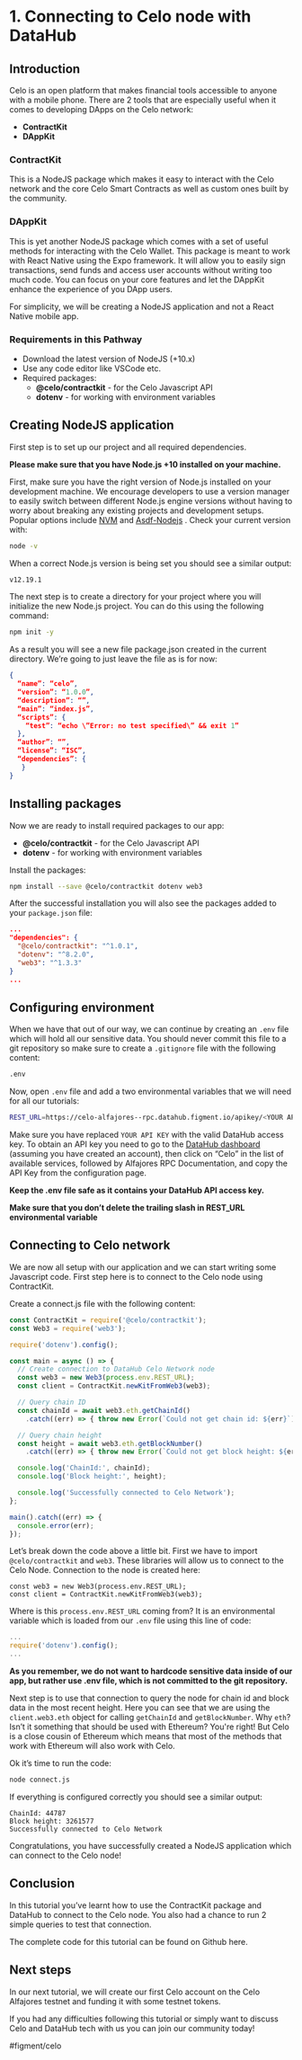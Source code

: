 # 1. Connecting to Celo node with DataHub

## Introduction
Celo is an open platform that makes financial tools accessible to anyone with a mobile phone. There are 2 tools that are especially useful when it comes to developing DApps on the Celo network:
* **ContractKit**
* **DAppKit**

### ContractKit
This is a NodeJS package which makes it easy to interact with the Celo network and the core Celo Smart Contracts as well as custom ones built by the community.

### DAppKit
This is yet another NodeJS package which comes with a set of useful methods for interacting with the Celo Wallet.  This package is meant to work with React Native using the Expo framework. It will allow you to easily sign transactions, send funds and access user accounts without writing too much code. You can focus on your core features and let the DAppKit enhance the experience of you DApp users. 

For simplicity, we will be creating a NodeJS application and not a React Native mobile app. 

### Requirements in this Pathway
* Download the latest version of NodeJS (+10.x)
* Use any code editor like VSCode etc.
* Required packages:
	* **@celo/contractkit** - for the Celo Javascript API
	* **dotenv** - for working with environment variables

## Creating NodeJS application
First step is to set up our project and all required dependencies.

**Please make sure that you have Node.js +10 installed on your machine.**

First, make sure you have the right version of Node.js installed on your development machine. 
We encourage developers to use a version manager to easily switch between different Node.js engine versions without having to worry about breaking any existing projects and development setups. Popular options include  [NVM](https://github.com/nvm-sh/nvm)  and  [Asdf-Nodejs](https://github.com/asdf-vm/asdf-nodejs) . Check your current version with:

```bash
node -v
```

When a correct Node.js version is being set you should see a similar output:

```bash
v12.19.1
```

The next step is to create a directory for your project where you will initialize the new Node.js project. You can do this using the following command:

```bash
npm init -y
```

As a result you will see a new file package.json created in the current directory. We’re going to just leave the file as is for now:

```json
{
  “name”: “celo”,
  “version”: “1.0.0”,
  “description”: “”,
  “main”: “index.js”,
  “scripts”: {
    “test”: “echo \”Error: no test specified\” && exit 1”
  },
  “author”: “”,
  “license”: “ISC”,
  “dependencies”: {
   }
}
```


## Installing packages
Now we are ready to install required packages to our app:
* **@celo/contractkit** - for the Celo Javascript API
* **dotenv** - for working with environment variables

Install the packages:

```bash
npm install --save @celo/contractkit dotenv web3
```

After the successful installation you will also see the packages added to your `package.json` file:

```json
...
"dependencies": {
  "@celo/contractkit": "^1.0.1",
  "dotenv": "^8.2.0",
  "web3": "^1.3.3"
}
...
```

## Configuring environment
When we have that out of our way, we can continue by creating an `.env` file which will hold all our sensitive data.
You should never commit this file to a git repository so make sure to create a `.gitignore` file with the following content:

```bash
.env
```

Now, open `.env` file and add a two environmental variables that we will need for all our tutorials:

```bash
REST_URL=https://celo-alfajores--rpc.datahub.figment.io/apikey/<YOUR API KEY>/
```

Make sure you have replaced `YOUR API KEY` with the valid DataHub access key. To obtain an API key you need to go to the  [DataHub dashboard](https://datahub.figment.io/login)  (assuming you have created an account), then click on “Celo” in the list of available services, followed by Alfajores RPC Documentation, and copy the API Key from the configuration page.

**Keep the .env file safe as it contains your DataHub API access key.**

**Make sure that you don’t delete the trailing slash in REST_URL environmental variable**

## Connecting to Celo network
We are now all setup with our application and we can start writing some Javascript code. First step here is to connect to the Celo node using ContractKit.

Create a connect.js file with the following content:

```javascript
const ContractKit = require('@celo/contractkit');
const Web3 = require('web3');

require('dotenv').config();

const main = async () => {
  // Create connection to DataHub Celo Network node
  const web3 = new Web3(process.env.REST_URL);
  const client = ContractKit.newKitFromWeb3(web3);

  // Query chain ID
  const chainId = await web3.eth.getChainId()
    .catch((err) => { throw new Error(`Could not get chain id: ${err}`); });

  // Query chain height
  const height = await web3.eth.getBlockNumber()
    .catch((err) => { throw new Error(`Could not get block height: ${err}`); });

  console.log('ChainId:', chainId);
  console.log('Block height:', height);

  console.log('Successfully connected to Celo Network');
};

main().catch((err) => {
  console.error(err);
});
```

Let’s break down the code above a little bit.
First we have to import `@celo/contractkit` and `web3`. These libraries will allow us to connect to the Celo Node. Connection to the node is created here:
```
const web3 = new Web3(process.env.REST_URL);
const client = ContractKit.newKitFromWeb3(web3);
```

Where is this `process.env.REST_URL` coming from?
It is an environmental variable which is loaded from our `.env` file using this line of code: 
```javascript
...
require('dotenv').config();
...
```

**As you remember, we do not want to hardcode sensitive data inside of our app, but rather use .env file, which is not committed to the git repository.**

Next step is to use that connection to query the node for chain id and block data in the most recent height. Here you can see that we are using the `client.web3.eth` object for calling `getChainId` and `getBlockNumber`. Why `eth`? Isn’t it something that should be used with Ethereum? You're right! But Celo is a close cousin of Ethereum which means that most of the methods that work with Ethereum will also work with Celo.

Ok it’s time to run the code:

```bash
node connect.js
```

If everything is configured correctly you should see a similar output:

```
ChainId: 44787
Block height: 3261577
Successfully connected to Celo Network
```

Congratulations, you have successfully created a NodeJS application which can connect to the Celo node!

## Conclusion
In this tutorial you’ve learnt how to use the ContractKit package and DataHub to connect to the Celo node. You also had a chance to run 2 simple queries to test that connection.

The complete code for this tutorial can be found on Github here. 

## Next steps
In our next tutorial, we will create our first Celo account on the Celo Alfajores testnet and funding it with some testnet tokens.

If you had any difficulties following this tutorial or simply want to discuss Celo and DataHub tech with us you can join our community today!

#figment/celo
